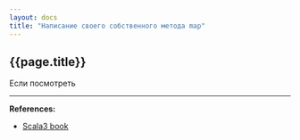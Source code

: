 ```yaml
---
layout: docs
title: "Написание своего собственного метода map"
---
```


## {{page.title}}

Если посмотреть

---

**References:**
- [Scala3 book](https://docs.scala-lang.org/scala3/book/fun-write-map-function.html)
